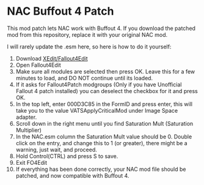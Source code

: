 # NAC Buffout 4 Patch
This mod patch lets NAC work with Buffout 4.
If you download the patched mod from this repository, replace it with your original NAC mod.

I will rarely update the .esm here, so here is how to do it yourself:

1) Download [XEdit/Fallout4Edit](https://www.nexusmods.com/fallout4/mods/2737?tab=description)
2) Open Fallout4Edit
3) Make sure all modules are selected then press OK. Leave this for a few minutes to load, and DO NOT continue until its loaded.
4) If it asks for Fallout4Patch modgroups (Only if you have Unofficial Fallout 4 patch installed) you can deselect the checkbox for it and press OK.
5) In the top left, enter 000D3C85 in the FormID and press enter, this will take you to the value VATSApplyCriticalMod under Image Space adapter.
6) Scroll down in the right menu until you find Saturation Mult (Saturation Multiplier)
7) In the NAC.esm column the Saturation Mult value should be 0. Double click on the entry, and change this to 1 (or greater), there might be a warning, just wait, and proceed.
8) Hold Control(CTRL) and press S to save.
9) Exit FO4Edit
10) If everything has been done correctly, your NAC mod file should be patched, and now compatible with Buffout 4.

